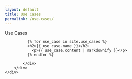 ```yaml
---
layout: default
title: Use Cases
permalink: /use-cases/
---
```


<div class="row justify-content-center">
    <div class="col-11 col-lg-8 card shadow gx-5 gy-5 m-lg-5">
        <div class="card-title display-6 mx-2 mt-3 mb-4">Use Cases</div>
        <div class="row g-0">
            <div class="col-auto">

              {% for use_case in site.use_cases %}
              <h2>{{ use_case.name }}</h2>
                <p>{{ use_case.content | markdownify }}</p>
              {% endfor %}

            </div>
        </div>
    </div>
</div>